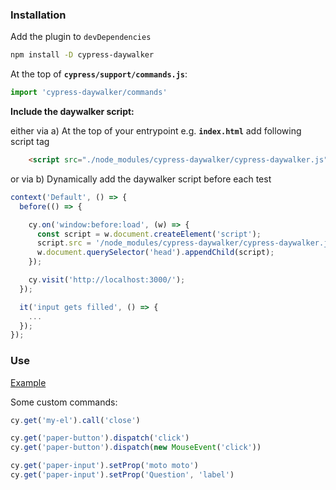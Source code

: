 ### Installation

Add the plugin to `devDependencies`
```bash
npm install -D cypress-daywalker
```

At the top of **`cypress/support/commands.js`**:
```js
import 'cypress-daywalker/commands'
```

**Include the daywalker script:**

either via a) At the top of your entrypoint e.g. **`index.html`** add following script tag
```html
    <script src="./node_modules/cypress-daywalker/cypress-daywalker.js"></script>
```
or via b) Dynamically add the daywalker script before each test

```javascript
context('Default', () => {
  before(() => {

    cy.on('window:before:load', (w) => {
      const script = w.document.createElement('script');
      script.src = '/node_modules/cypress-daywalker/cypress-daywalker.js';
      w.document.querySelector('head').appendChild(script);
    });

    cy.visit('http://localhost:3000/');
  });

  it('input gets filled', () => {
    ...
  });
});

```

### Use
[Example](https://github.com/JaySunSyn/cypress-daywalker/blob/master/example/cypress/integration/example.spec.js)

Some custom commands:

```js
cy.get('my-el').call('close')

cy.get('paper-button').dispatch('click')
cy.get('paper-button').dispatch(new MouseEvent('click'))

cy.get('paper-input').setProp('moto moto')
cy.get('paper-input').setProp('Question', 'label')
```
